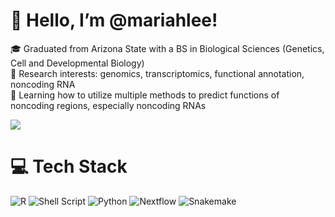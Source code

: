 # 👋  Hello, I’m @mariahlee!
🎓 Graduated from Arizona State with a BS in Biological Sciences (Genetics, Cell and Developmental Biology)<br/>
🧬 Research interests: genomics, transcriptomics, functional annotation, noncoding RNA<br/>
🤖 Learning how to utilize multiple methods to predict functions of noncoding regions, especially noncoding RNAs<br/>

<!-- GitHub stats from https://github.com/anuraghazra/github-readme-stats -->
![](https://github-readme-stats.vercel.app/api?username=mariahlee&theme=radical&hide_border=false&include_all_commits=true&count_private=true)<br/>

# 💻 Tech Stack
![R](https://img.shields.io/badge/r-%23276DC3.svg?style=for-the-badge&logo=r&logoColor=white)
![Shell Script](https://img.shields.io/badge/shell_script-%23121011.svg?style=for-the-badge&logo=gnu-bash&logoColor=white)
![Python](https://img.shields.io/badge/python-3670A0?style=for-the-badge&logo=python&logoColor=ffdd54)
![Nextflow](https://img.shields.io/badge/nextflow-3B9C9C?style=for-the-badge&logo=nextflow&logoColor=white)
![Snakemake](https://img.shields.io/badge/snakemake-6B5B95?style=for-the-badge&logo=snakemake&logoColor=white)

<!---
mariahlee/mariahlee is a ✨ special ✨ repository because its `README.md` (this file) appears on your GitHub profile.
You can click the Preview link to take a look at your changes.
--->
